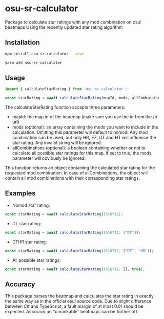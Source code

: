 # osu-sr-calculator
Package to calculate star ratings with any mod combination on osu! beatmaps
Using the recently updated star rating algorithm

## Installation
```sh
npm install osu-sr-calculator --save
```
```sh
yarn add osu-sr-calculator
```

## Usage
```typescript
import { calculateStarRating } from 'osu-sr-calculator';

const starRating = await calculateStarRating(mapId, mods, allCombinations);
```

The calculateStarRating function accepts three parameters:
* mapId: the map id of the beatmap (make sure you use the id from the /b url)
* mods (optional): an array containing the mods you want to include in the calculation. Omitting this parameter will default to nomod. Any mod combination can be used, but only HR, EZ, DT and HT will influence the star rating. Any invalid string will be ignored.
* allCombinations (optional): a boolean containing whether or not to calculate all possible star ratings for this map. If set to true, the mods parameter will obviously be ignored.

This function returns an object containing the calculated star rating for the requested mod combination. In case of allCombinations, the object will contain all mod combinations with their corresponding star ratings. 

## Examples

* Nomod star rating:
```typescript
const starRating = await calculateStarRating(1616712);
```

* DT star rating:
```typescript
const starRating = await calculateStarRating(1616712, ["DT"]);
```

* DTHR star rating:
```typescript
const starRating = await calculateStarRating(1616712, ["DT", "HR"]);
```

* All possible star ratings:
```typescript
const starRating = await calculateStarRating(1616712, [], true);
```

## Accuracy
This package parses the beatmap and calculates the star rating in exactly the same way as in the official osu! source code.
Due to slight difference between C# and TypeScript, a fault margin of at most 0.01 should be expected.
Accuracy on "unrankable" beatmaps can be further off.